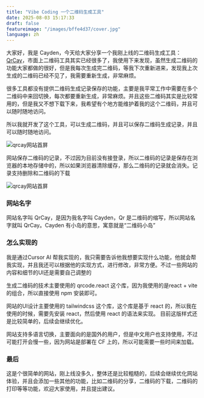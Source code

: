 ```yaml
---
title: "Vibe Coding 一个二维码生成工具"
date: 2025-08-03 15:17:33
draft: false
featureimage: "/images/bffe4d37/cover.jpg"
language: zh
---
```





大家好，我是 Cayden，今天给大家分享一个我刚上线的二维码生成工具：[QrCay](https://qrcay.com)，市面上二维码工具其实已经很多了，我使用下来发现，虽然生成二维码的功能大家都做的很好，但是我每次生成完二维码，等我下次重新进来，发现我上次生成的二维码已经不见了，我需要重新生成，非常麻烦。

很多工具都没有提供二维码生成记录保存的功能，主要是我平常工作中需要在多个二维码中来回切换，每次都要重新生成，非常麻烦。并且这些二维码其实是比较常用的，但是我又不想下载下来，我希望有个地方能维护着我的这个二维码，并且可以随时随地访问。

所以我就开发了这个工具，可以生成二维码，并且可以保存二维码生成记录，并且可以随时随地访问。


![qrcay网站首屏](/images/bffe4d37/cover.jpg)


网站保存二维码的记录，不过因为目前没有接登录，所以二维码的记录是保存在浏览器的本地存储中的，所以如果浏览器清除缓存，那么二维码的记录就会消失。记录支持删除和二维码的下载

![qrcay网站首屏](/images/bffe4d37/cover1.jpg)


### 网站名字

网站名字叫 QrCay，是因为我名字叫 Cayden，Qr 是二维码的缩写，所以网站名字就叫 QrCay。Cayden 有小岛的意思，寓意就是“二维码小岛”

### 怎么实现的

我是通过Cursor AI 帮我实现的，我只需要告诉他我想要实现什么功能，他就会帮我实现，并且我还可以根据他的实现方式，进行修改，非常方便。不过一些网站的内容和细节的UI还是需要自己调整的

生成二维码的技术主要使用的 qrcode.react 这个库，因为我使用的是react + vite 的组合，所以直接使用 npm 安装即可。

网站的UI设计主要使用的 tailwindcss 这个库，这个库是基于 react 的，所以我在使用的时候，需要先安装 react，然后使用 react 的语法来实现。 目前这版样式还是比较简单的，后续会继续优化。

网站支持多语言切换，主要面向的是国外的用户，但是中文用户也支持使用，不过可能打开会慢一些，因为网站是部署在 CF 上的，所以可能需要一些时间来加载。


### 最后

这是个很简单的网站，刚上线没多久，整体还是比较粗糙的，后续会继续优化网站体验，并且会添加一些其他的功能，比如二维码的分享，二维码的下载，二维码的打印等等功能，欢迎大家使用，并且提出建议。







